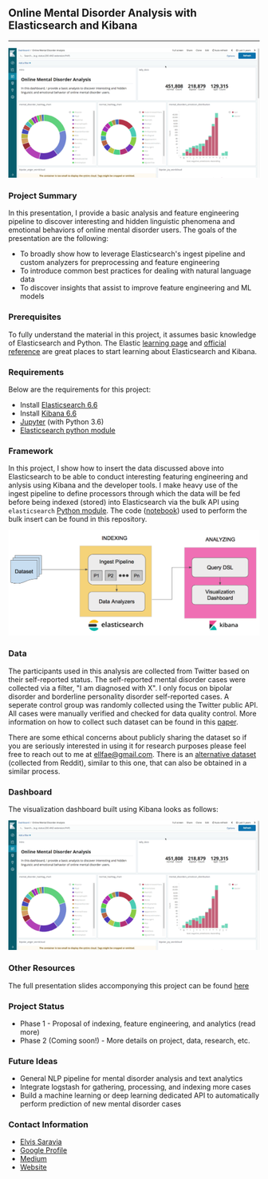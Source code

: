 ## Online Mental Disorder Analysis with Elasticsearch and Kibana
---
![alt txt](images/visualization.gif)

### Project Summary

In this presentation, I provide a basic analysis and feature engineering pipeline to discover interesting and hidden linguistic phenomena and emotional behaviors of online mental disorder users. The goals of the presentation are the following:

- To broadly show how to leverage Elasticsearch's ingest pipeline and custom analyzers for preprocessing and feature engineering
- To introduce common best practices for dealing with natural language data
- To discover insights that assist to improve feature engineering and ML models

### Prerequisites
To fully understand the material in this project, it assumes basic knowledge of Elasticsearch and Python. The Elastic [learning page](https://www.elastic.co/learn) and [official reference](https://www.elastic.co/guide/en/elasticsearch/reference/current/full-text-queries.html) are great places to start learning about Elasticsearch and Kibana.

### Requirements
Below are the requirements for this project:
- Install [Elasticsearch 6.6](https://www.elastic.co/downloads/elasticsearch)
- Install [Kibana 6.6](https://www.elastic.co/downloads/kibana)
- [Jupyter](https://jupyter.org/) (with Python 3.6)
- [Elasticsearch python module](https://elasticsearch-py.readthedocs.io/en/master/)

### Framework
In this project, I show how to insert the data discussed above into Elasticsearch to be able to conduct interesting featuring engineering and anlysis using Kibana and the developer tools. I make heavy use of the ingest pipeline to define processors through which the data will be fed before being indexed (stored) into Elasticsearch via the bulk API using `elasticsearch` [Python module](https://elasticsearch-py.readthedocs.io/en/master/). The code ([notebook](https://github.com/omarsar/clinical_nlp_elastic/blob/master/01-1-exporting-to-elastic.ipynb)) used to perform the bulk insert can be found in this repository.

![alt txt](images/framework.png)

### Data
The participants used in this analysis are collected from Twitter based on their self-reported status. The self-reported mental disorder cases were collected via a filter, "I am diagnosed with X". I only focus on bipolar disorder and borderline personality disorder self-reported cases. A seperate control group was randomly collected using the Twitter public API. All cases were manually verified and checked for data quality control. More information on how to collect such dataset can be found in this [paper](https://ieeexplore.ieee.org/document/7752434).  

There are some ethical concerns about publicly sharing the dataset so if you are seriously interested in using it for research purposes please feel free to reach out to me at ellfae@gmail.com. There is an [alternative dataset](http://takelab.fer.hr/data/bipolar) (collected from Reddit), similar to this one, that can also be obtained in a similar process. 

### Dashboard
The visualization dashboard built using Kibana looks as follows:

![alt txt](images/visualization.gif)

### Other Resources
The full presentation slides accomponying this project can be found [here](https://docs.google.com/presentation/d/1-FG3lpEptywAKFqQIH45cRDiZ0papB7V6BW7KPB37Ao/edit?usp=sharing)

### Project Status
- Phase 1 - Proposal of indexing, feature engineering, and analytics (read more)
- Phase 2 (Coming soon!) - More details on project, data, research, etc. 

### Future Ideas
- General NLP pipeline for mental disorder analysis and text analytics
- Integrate logstash for gathering, processing, and indexing more cases
- Build a machine learning or deep learning dedicated API to automatically perform prediction of new mental disorder cases

### Contact Information
- [Elvis Saravia](https://twitter.com/omarsar0)
- [Google Profile](https://scholar.google.com.tw/citations?user=GTU6jHcAAAAJ&hl=en)
- [Medium](https://medium.com/@ibelmopan)
- [Website](http://elvissaravia.com/)

